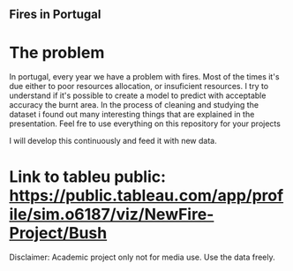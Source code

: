 ## Fires in Portugal 

# The problem

In portugal, every year we have a problem with fires. Most of the times it's due either to poor resources allocation, or insuficient resources.
I try to understand if it's possible to create a model to predict with acceptable accuracy the burnt area.
In the process of cleaning and studying  the dataset i found out many interesting things that are explained in the presentation.
Feel fre to use everything on this repository for your projects

I will develop this continuously and feed it with new data.

# Link to tableu public: https://public.tableau.com/app/profile/sim.o6187/viz/NewFire-Project/Bush

Disclaimer: Academic project only not for media use. Use the data freely.